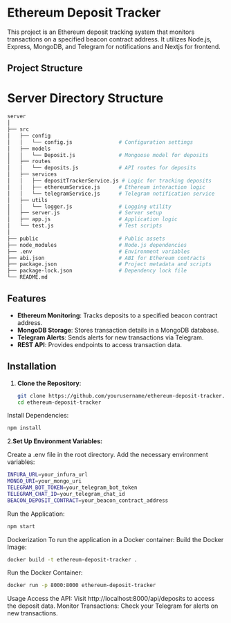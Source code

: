 # Ethereum Deposit Tracker

This project is an Ethereum deposit tracking system that monitors transactions on a specified beacon contract address. It utilizes Node.js, Express, MongoDB, and Telegram for notifications and Nextjs for frontend.

## Project Structure
# Server Directory Structure

```bash
server
│
├── src
│   ├── config
│   │   └── config.js               # Configuration settings
│   ├── models
│   │   └── Deposit.js              # Mongoose model for deposits
│   ├── routes
│   │   └── deposits.js             # API routes for deposits
│   ├── services
│   │   ├── depositTrackerService.js # Logic for tracking deposits
│   │   ├── ethereumService.js      # Ethereum interaction logic
│   │   └── telegramService.js      # Telegram notification service
│   ├── utils
│   │   └── logger.js               # Logging utility
│   ├── server.js                   # Server setup
│   ├── app.js                      # Application logic
│   └── test.js                     # Test scripts
│
├── public                          # Public assets
├── node_modules                    # Node.js dependencies
├── .env                            # Environment variables
├── abi.json                        # ABI for Ethereum contracts
├── package.json                    # Project metadata and scripts
├── package-lock.json               # Dependency lock file
└── README.md
```

## Features

- **Ethereum Monitoring**: Tracks deposits to a specified beacon contract address.
- **MongoDB Storage**: Stores transaction details in a MongoDB database.
- **Telegram Alerts**: Sends alerts for new transactions via Telegram.
- **REST API**: Provides endpoints to access transaction data.

## Installation

1. **Clone the Repository**:
   ```bash
   git clone https://github.com/yourusername/ethereum-deposit-tracker.git
   cd ethereum-deposit-tracker

Install Dependencies:
```bash
npm install
```
2.**Set Up Environment Variables:**

Create a .env file in the root directory.
Add the necessary environment variables:
```bash
INFURA_URL=your_infura_url
MONGO_URI=your_mongo_uri
TELEGRAM_BOT_TOKEN=your_telegram_bot_token
TELEGRAM_CHAT_ID=your_telegram_chat_id
BEACON_DEPOSIT_CONTRACT=your_beacon_contract_address
```
Run the Application:
```bash
npm start
```
Dockerization
To run the application in a Docker container:
Build the Docker Image:
```bash
docker build -t ethereum-deposit-tracker .
```
Run the Docker Container:
```bash
docker run -p 8000:8000 ethereum-deposit-tracker
```
Usage
Access the API: Visit http://localhost:8000/api/deposits to access the deposit data.
Monitor Transactions: Check your Telegram for alerts on new transactions.


